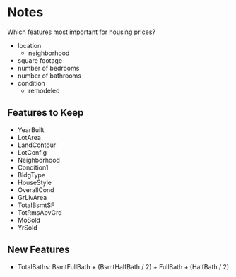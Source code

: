 # Notes

Which features most important for housing prices?

- location
  - neighborhood
- square footage
- number of bedrooms
- number of bathrooms
- condition
  - remodeled

## Features to Keep

- YearBuilt
- LotArea
- LandContour
- LotConfig
- Neighborhood
- Condition1
- BldgType
- HouseStyle
- OverallCond
- GrLivArea
- TotalBsmtSF
- TotRmsAbvGrd
- MoSold
- YrSold

## New Features

- TotalBaths: BsmtFullBath + (BsmtHalfBath / 2) + FullBath + (HalfBath / 2)
